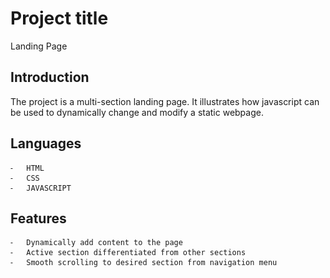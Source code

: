 # Project title
Landing Page

## Introduction
The project is a multi-section landing page. It illustrates how javascript can be used to dynamically change and modify a static webpage.

## Languages 
	⁃	HTML
	⁃	CSS
	⁃	JAVASCRIPT

## Features
	⁃	Dynamically add content to the page
	⁃	Active section differentiated from other sections
	⁃	Smooth scrolling to desired section from navigation menu
